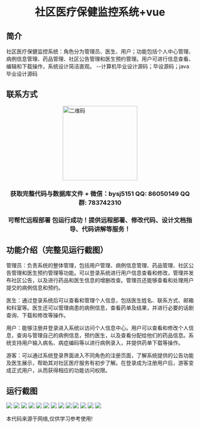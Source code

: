 <p><h1 align="center">社区医疗保健监控系统+vue</h1></p>

## 简介
社区医疗保健监控系统：角色分为管理员、医生、用户；功能包括个人中心管理、病例信息管理、药品管理、社区公告管理和医生预约管理。用户可进行信息查看、编辑和下载操作，系统设计简洁直观。    --计算机毕业设计源码；毕设源码；java毕业设计源码


## 联系方式
<img src="https://bs-1329754181.cos.ap-shanghai.myqcloud.com/wx.jpg" alt="二维码" style="display: block; margin: 0 auto;" width="200px">
<p><h3 align="center">获取完整代码与数据库文件 + 微信：bysj5151 QQ: 86050149 QQ群: 783742310</h3></p>
<p><h3 align="center">可帮忙远程部署 包运行成功！提供远程部署、修改代码、设计文档指导、代码讲解等服务！</h3></p>

## 功能介绍（完整见运行截图）
管理员：负责系统的整体管理，包括用户管理、病例信息管理、药品管理、社区公告管理和医生预约管理等功能。可以登录系统进行用户信息查看和修改，管理并发布社区公告，以及进行药品和医生信息的增删改查。管理员还能够查看和处理用户提交的病例信息和预约。

医生：通过登录系统后可以查看和管理个人信息，包括医生姓名、联系方式、邮箱和科室等。医生还可以管理病患的病例信息，查看药单及结果，并进行必要的话剧查询、下载和修改等操作。

用户：能够注册并登录进入系统以访问个人信息中心。用户可以查看和修改个人信息，查询与管理自己的病例信息，预约医生，以及查看分配给他们的药品信息。系统支持用户输入病名、病症编码等以进行病例录入，并提供药单下载等操作。

游客：可以通过系统登录界面进入不同角色的注册页面，了解系统提供的公告功能及医生展示，帮助其对社区医疗服务有初步了解。在登录成为注册用户后，游客变成正式用户，从而获得相应的功能访问权限。


## 运行截图
![](https://bs-1329754181.cos.ap-shanghai.myqcloud.com/ssm/CommunityHealthcareMonitoringSystem/img/001.jpg)
![](https://bs-1329754181.cos.ap-shanghai.myqcloud.com/ssm/CommunityHealthcareMonitoringSystem/img/002.jpg)
![](https://bs-1329754181.cos.ap-shanghai.myqcloud.com/ssm/CommunityHealthcareMonitoringSystem/img/003.jpg)
![](https://bs-1329754181.cos.ap-shanghai.myqcloud.com/ssm/CommunityHealthcareMonitoringSystem/img/004.jpg)
![](https://bs-1329754181.cos.ap-shanghai.myqcloud.com/ssm/CommunityHealthcareMonitoringSystem/img/005.jpg)
![](https://bs-1329754181.cos.ap-shanghai.myqcloud.com/ssm/CommunityHealthcareMonitoringSystem/img/006.jpg)
![](https://bs-1329754181.cos.ap-shanghai.myqcloud.com/ssm/CommunityHealthcareMonitoringSystem/img/007.jpg)
![](https://bs-1329754181.cos.ap-shanghai.myqcloud.com/ssm/CommunityHealthcareMonitoringSystem/img/008.jpg)
![](https://bs-1329754181.cos.ap-shanghai.myqcloud.com/ssm/CommunityHealthcareMonitoringSystem/img/009.jpg)
![](https://bs-1329754181.cos.ap-shanghai.myqcloud.com/ssm/CommunityHealthcareMonitoringSystem/img/010.jpg)
![](https://bs-1329754181.cos.ap-shanghai.myqcloud.com/ssm/CommunityHealthcareMonitoringSystem/img/011.jpg)
![](https://bs-1329754181.cos.ap-shanghai.myqcloud.com/ssm/CommunityHealthcareMonitoringSystem/img/012.jpg)
![](https://bs-1329754181.cos.ap-shanghai.myqcloud.com/ssm/CommunityHealthcareMonitoringSystem/img/013.jpg)

<p>本代码来源于网络,仅供学习参考使用!</p>
